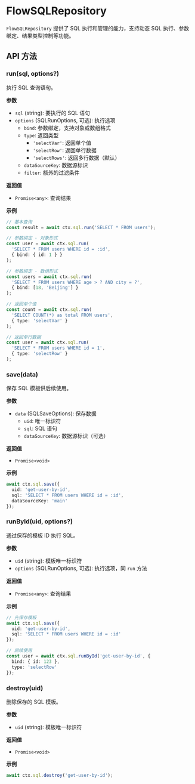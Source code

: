 # FlowSQLRepository

`FlowSQLRepository` 提供了 SQL 执行和管理的能力，支持动态 SQL 执行、参数绑定、结果类型控制等功能。

## API 方法

### run(sql, options?)

执行 SQL 查询语句。

**参数**
- `sql` (string): 要执行的 SQL 语句
- `options` (SQLRunOptions, 可选): 执行选项
  - `bind`: 参数绑定，支持对象或数组格式
  - `type`: 返回类型
    - `'selectVar'`: 返回单个值
    - `'selectRow'`: 返回单行数据
    - `'selectRows'`: 返回多行数据（默认）
  - `dataSourceKey`: 数据源标识
  - `filter`: 额外的过滤条件

**返回值**
- `Promise<any>`: 查询结果

**示例**
```ts
// 基本查询
const result = await ctx.sql.run('SELECT * FROM users');

// 参数绑定 - 对象形式
const user = await ctx.sql.run(
  'SELECT * FROM users WHERE id = :id', 
  { bind: { id: 1 } }
);

// 参数绑定 - 数组形式
const users = await ctx.sql.run(
  'SELECT * FROM users WHERE age > ? AND city = ?', 
  { bind: [18, 'Beijing'] }
);

// 返回单个值
const count = await ctx.sql.run(
  'SELECT COUNT(*) as total FROM users', 
  { type: 'selectVar' }
);

// 返回单行数据
const user = await ctx.sql.run(
  'SELECT * FROM users WHERE id = 1', 
  { type: 'selectRow' }
);
```

### save(data)

保存 SQL 模板供后续使用。

**参数**
- `data` (SQLSaveOptions): 保存数据
  - `uid`: 唯一标识符
  - `sql`: SQL 语句
  - `dataSourceKey`: 数据源标识（可选）

**返回值**
- `Promise<void>`

**示例**
```ts
await ctx.sql.save({
  uid: 'get-user-by-id',
  sql: 'SELECT * FROM users WHERE id = :id',
  dataSourceKey: 'main'
});
```

### runById(uid, options?)

通过保存的模板 ID 执行 SQL。

**参数**
- `uid` (string): 模板唯一标识符
- `options` (SQLRunOptions, 可选): 执行选项，同 `run` 方法

**返回值**
- `Promise<any>`: 查询结果

**示例**
```ts
// 先保存模板
await ctx.sql.save({
  uid: 'get-user-by-id',
  sql: 'SELECT * FROM users WHERE id = :id'
});

// 后续使用
const user = await ctx.sql.runById('get-user-by-id', {
  bind: { id: 123 },
  type: 'selectRow'
});
```

### destroy(uid)

删除保存的 SQL 模板。

**参数**
- `uid` (string): 模板唯一标识符

**返回值**
- `Promise<void>`

**示例**
```ts
await ctx.sql.destroy('get-user-by-id');
```
